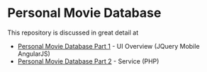 Personal Movie Database
======================
This repository is discussed in great detail at

* [Personal Movie Database Part 1](http://www.cstruter.com/blog/392) - UI Overview (JQuery Mobile AngularJS)
* [Personal Movie Database Part 2](http://www.cstruter.com/blog/395) - Service (PHP)

